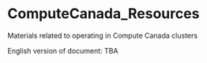 # ComputeCanada_Resources

Materials related to operating in Compute Canada clusters

English version of document: TBA